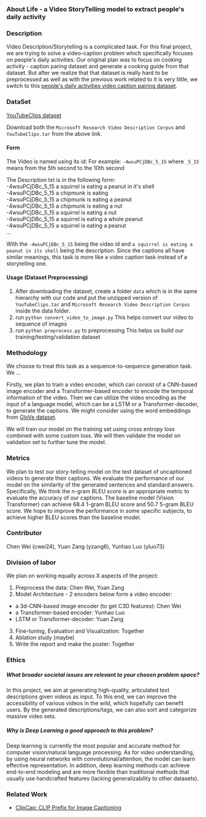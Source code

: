 ### About Life -  a  Video StoryTelling model to extract people's daily activity

### Description
Video Description/Storytelling is a complicated task. For this final project, we are trying to solve a video-caption problem which specifically focuses on people's daily activities.
Our original plan was to focus on cooking activity - caption paring dataset and generate a cooking guide from that dataset. But after we realize that that dataset is really hard to be preprocessed as well as with the previous work related to it is very little, we switch to this [people's daily activities video caption pairing dataset](https://www.cs.utexas.edu/users/ml/clamp/videoDescription/).

### DataSet
[YouTubeClips dataset](https://www.cs.utexas.edu/users/ml/clamp/videoDescription/)

Download both the `Microsoft Research Video Description Corpus` and `YouTubeClips.tar` from the above link.

#### Form
The Video is named using its id: For example: `-4wsuPCjDBc_5_15` where `_5_15` means from the 5th second to the 10th second

The Description txt is in the following form: <br>
-4wsuPCjDBc_5_15 a squirrel is eating a peanut in it's shell <br>
-4wsuPCjDBc_5_15 a chipmunk is eating <br>
-4wsuPCjDBc_5_15 a chipmunk is eating a peanut <br>
-4wsuPCjDBc_5_15 a chipmunk is eating a nut <br>
-4wsuPCjDBc_5_15 a squirrel is eating a nut <br>
-4wsuPCjDBc_5_15 a squirrel is eating a whole peanut <br>
-4wsuPCjDBc_5_15 a squirrel is eating a peanut <br>
...

With the `-4wsuPCjDBc_5_15` being the video id and `a squirrel is eating a peanut in its shell` being the description. Since the captions all have similar meanings, this task is more like a video caption task instead of a storytelling one.


#### Usage (Dataset Preprocessing)
1. After downloading the dataset, create a folder `data` which is in the same hierarchy with our code and put the unzipped version of `YouTubeClips.tar` and `Microsoft Research Video Description Corpus` inside the data folder.
2. run `python convert_video_to_image.py`
This helps convert our video to sequence of images
3. run `python preprocess.py` to preprocessing
This helps us build our training/testing/validation dataset

### Methodology
We choose to treat this task as a sequence-to-sequence generation task. We ...


Firstly, we plan to train a video encoder, which can consist of a CNN-based image encoder and a Transformer-based encoder to encode the temporal information of the video. Then we can utilize the video encoding as the input of a language model, which can be a LSTM or a Transformer-decoder, to generate the captions. We might consider using the word embeddings from [GloVe dataset](https://nlp.stanford.edu/projects/glove/).
 
We will train our model on the training set using cross entropy loss combined with some custom loss. We will then validate the model on validation set to further tune the model.

### Metrics
We plan to test our story-telling model on the test dataset of uncaptioned videos to generate their captions. We evaluate the performance of our model on the similarity of the generated sentences and standard answers. Specifically, We think the n-gram BLEU score is an appropriate metric to evaluate the accuracy of our captions. The baseline model (Vision Transformer) can achieve 68.4 1-gram BLEU score and 50.7 5-gram BLEU score. We hope to improve the performance in some specific subjects, to achieve higher BLEU scores than the baseline model.

### Contributor
Chen Wei (cwei24), Yuan Zang (yzang6), Yunhao Luo (yluo73)

### Division of labor 
We plan on working equally across X aspects of the project:
1. Preprocess the data: Chen Wei, Yuan Zang
2. Model Architecture - 2 encoders below form a video encoder: 
  - a 3d-CNN-based image encoder (to get C3D features): Chen Wei
  - a Transformer-based encoder: Yunhao Luo
  - LSTM or Transformer-decoder: Yuan Zang
3. Fine-tuning, Evaluation and Visualization: Together
4. Ablation study (maybe)
5. Write the report and make the poster: Together

### Ethics
##### What broader societal issues are relevant to your chosen problem space?
In this project, we aim at generating high-quality, articulated text descriptions given videos as input.  To this end, we can improve the accessibility of various videos in the wild, which hopefully can benefit  users. By the generated descriptions/tags, we can also sort and categorize massive video sets.
##### Why is Deep Learning a good approach to this problem?
Deep learning is currently the most popular and accurate method for computer vision/natural language processing. As for video understanding, by using neural networks with convolutional/attention, the model can learn effective representation. In addition, deep learning methods can achieve end-to-end modeling and are more flexible than traditional methods that usually use handcrafted features (lacking generalizability to  other datasets). 

### Related Work
- [ClipCap: CLIP Prefix for Image Captioning](https://arxiv.org/pdf/2111.09734.pdf)
